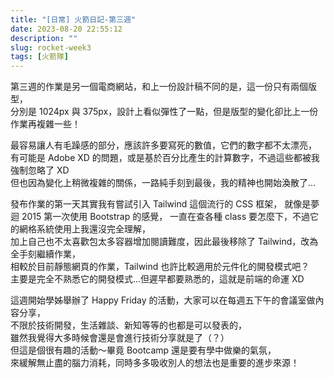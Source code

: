 ```yaml
---
title: "[日常] 火箭日記-第三週"
date: 2023-08-20 22:55:12
description: ""
slug: rocket-week3
tags: [火箭隊]
---
```


第三週的作業是另一個電商網站，和上一份設計稿不同的是，這一份只有兩個版型，  
分別是 1024px 與 375px，設計上看似彈性了一點，但是版型的變化卻比上一份作業再複雜一些！

<!-- more -->

最容易讓人有毛躁感的部分，應該許多要寫死的數值，它們的數字都不太漂亮，  
有可能是 Adobe XD 的問題，或是基於百分比產生的計算數字，不過這些都被我強制忽略了 XD  
但也因為變化上稍微複雜的關係，一路純手刻到最後，我的精神也開始渙散了...  

發布作業的第一天其實我有嘗試引入 Tailwind 這個流行的 CSS 框架，
就像是夢迴 2015 第一次使用 Bootstrap 的感覺，
一直在查各種 class 要怎麼下，不過它的網格系統使用上我還沒完全理解，  
加上自己也不太喜歡包太多容器增加閱讀難度，因此最後移除了 Tailwind，改為全手刻繼續作業，  
相較於目前靜態網頁的作業，Tailwind 也許比較適用於元件化的開發模式吧？  
主要是完全不熟悉它的開發模式...但遲早都要熟悉的，這就是前端的命運 XD

這週開始學姊舉辦了 Happy Friday 的活動，大家可以在每週五下午的會議室做內容分享，  
不限於技術開發，生活雜談、新知等等的也都是可以發表的，  
雖然我覺得大多時候會還是會進行技術分享就是了（？）  
但這是個很有趣的活動～畢竟 Bootcamp 還是要有學中做樂的氣氛，  
來緩解無止盡的腦力消耗，同時多多吸收別人的想法也是重要的進步來源！  

